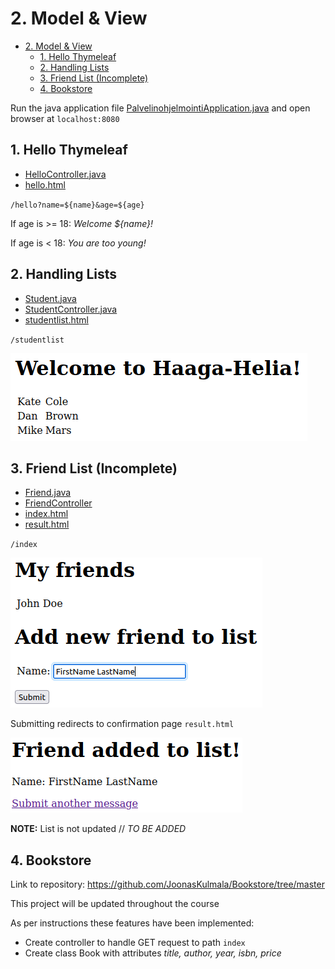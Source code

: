 # 2. Model & View

- [2. Model & View](#2-model--view)
  - [1. Hello Thymeleaf](#1-hello-thymeleaf)
  - [2. Handling Lists](#2-handling-lists)
  - [3. Friend List (Incomplete)](#3-friend-list-incomplete)
  - [4. Bookstore](#4-bookstore)

Run the java application file [PalvelinohjelmointiApplication.java](src/main/java/com/example/Palvelinohjelmointi/PalvelinohjelmointiApplication.java) and open browser at `localhost:8080`

## 1. Hello Thymeleaf

- [HelloController.java](src/main/java/com/example/Palvelinohjelmointi/web/HelloController.java)
- [hello.html](src/main/resources/templates/hello.html)

`/hello?name=${name}&age=${age}`

If age is >= 18: *Welcome ${name}!*

If age is < 18: *You are too young!*

## 2. Handling Lists

- [Student.java](src/main/java/com/example/Palvelinohjelmointi/domain/Student.java)
- [StudentController.java](src/main/java/com/example/Palvelinohjelmointi/web/StudentController.java)
- [studentlist.html](src/main/resources/templates/studentlist.html)

`/studentlist`

![exercise2](Resources/exercise2.png)

## 3. Friend List (Incomplete)

- [Friend.java](src/main/java/com/example/Palvelinohjelmointi/domain/Friend.java)
- [FriendController](src/main/java/com/example/Palvelinohjelmointi/web/FriendController.java)
- [index.html](src/main/resources/templates/index.html)
- [result.html](src/main/resources/templates/result.html)

`/index`

![exercise3_index](Resources/exercise3_index.png)

Submitting redirects to confirmation page `result.html`

![exercise3_result](Resources/exercise3_result.png)

**NOTE:** List is not updated // *TO BE ADDED*

## 4. Bookstore

Link to repository: https://github.com/JoonasKulmala/Bookstore/tree/master

This project will be updated throughout the course

As per instructions these features have been implemented:

- Create controller to handle GET request to path `index`
- Create class Book with attributes *title, author, year, isbn, price*